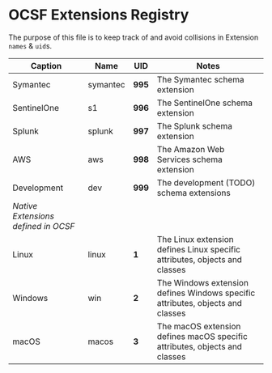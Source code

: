 # OCSF Extensions Registry
The purpose of this file is to keep track of and avoid collisions in Extension `names` & `uid`s.

| Caption     | Name     | UID | Notes |
|-------------|----------|-----|-------|
| Symantec    | symantec | **995** | The Symantec schema extension |
| SentinelOne | s1       | **996** | The SentinelOne schema extension |
| Splunk      | splunk   | **997** | The Splunk schema extension |
| AWS         | aws      | **998** | The Amazon Web Services schema extension |
| Development | dev      | **999** | The development (TODO) schema extensions |
| _Native Extensions defined in OCSF_ |
| Linux       | linux    | **1** | The Linux extension defines Linux specific attributes, objects and classes |
| Windows     | win      | **2** | The Windows extension defines Windows specific attributes, objects and classes |
| macOS       | macos    | **3** | The macOS extension defines macOS specific attributes, objects and classes |